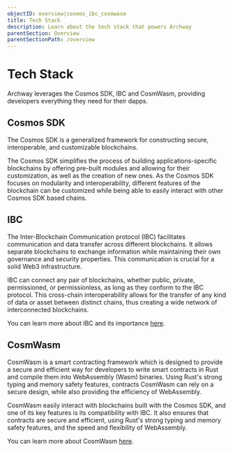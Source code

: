 ```yaml
---
objectID: overview|cosmos_ibc_cosmwasm
title: Tech Stack
description: Learn about the tech stack that powers Archway
parentSection: Overview
parentSectionPath: /overview
---
```


# Tech Stack

Archway leverages the Cosmos SDK, IBC and CosmWasm, providing developers everything they need for their dapps.

## Cosmos SDK
The Cosmos SDK is a generalized framework for constructing secure, interoperable, and customizable blockchains. 

The Cosmos SDK simplifies the process of building applications-specific blockchains by offering pre-built modules and allowing for their customization, as well as the creation of new ones. As the Cosmos SDK focuses on modularity and interoperability, different features of the blockchain can be customized while being able to easily interact with other Cosmos SDK based chains.

## IBC
The Inter-Blockchain Communication protocol (IBC) facilitates communication and data transfer across different blockchains. It allows separate blockchains to exchange information while maintaining their own governance and security properties. This communication is crucial for a solid Web3 infrastructure.

IBC can connect any pair of blockchains, whether public, private, permissioned, or permissionless, as long as they conform to the IBC protocol. This cross-chain interoperability allows for the transfer of any kind of data or asset between distinct chains, thus creating a wide network of interconnected blockchains.

You can learn more about IBC and its importance [here](/validators/running-a-relayer/introduction).


## CosmWasm
CosmWasm is a smart contracting framework which is designed to provide a secure and efficient way for developers to write smart contracts in Rust and compile them into WebAssembly (Wasm) binaries. Using Rust's strong typing and memory safety features, contracts CosmWasm can rely on a secure design, while also providing the efficiency of WebAssembly.

CosmWasm easily interact with blockchains built with the Cosmos SDK, and one of its key features is its compatibility with IBC. It also ensures that contracts are secure and efficient, using Rust's strong typing and memory safety features, and the speed and flexibility of WebAssembly.

You can learn more about CosmWasm [here](/developers/cosmwasm-documentation/introduction).